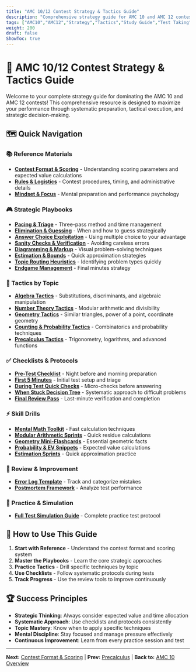 ```yaml
---
title: "AMC 10/12 Contest Strategy & Tactics Guide"
description: "Comprehensive strategy guide for AMC 10 and AMC 12 contests with playbooks, tactics, checklists, and drills."
tags: ["AMC10","AMC12","Strategy","Tactics","Study Guide","Test Taking"]
weight: 200
draft: false
ShowToc: true
---
```


# 🎯 AMC 10/12 Contest Strategy & Tactics Guide

Welcome to your complete strategy guide for dominating the AMC 10 and AMC 12 contests! This comprehensive resource is designed to maximize your performance through systematic preparation, tactical execution, and strategic decision-making.

## 🗺️ Quick Navigation

### 📚 Reference Materials
- **[Contest Format & Scoring](reference/contest-format-and-scoring)** - Understanding scoring parameters and expected value calculations
- **[Rules & Logistics](reference/rules-and-logistics)** - Contest procedures, timing, and administrative details  
- **[Mindset & Focus](reference/mindset-and-focus)** - Mental preparation and performance psychology

### 🎮 Strategic Playbooks
- **[Pacing & Triage](playbooks/pacing-and-triage)** - Three-pass method and time management
- **[Elimination & Guessing](playbooks/elimination-and-guessing)** - When and how to guess strategically
- **[Answer Choice Exploitation](playbooks/answer-choice-exploitation)** - Using multiple choice to your advantage
- **[Sanity Checks & Verification](playbooks/sanity-checks-and-verification)** - Avoiding careless errors
- **[Diagramming & Markup](playbooks/diagramming-and-markup)** - Visual problem-solving techniques
- **[Estimation & Bounds](playbooks/estimation-and-bounds)** - Quick approximation strategies
- **[Topic Routing Heuristics](playbooks/topic-routing-heuristics)** - Identifying problem types quickly
- **[Endgame Management](playbooks/endgame-management)** - Final minutes strategy

### 🧭 Tactics by Topic
- **[Algebra Tactics](tactics-by-topic/algebra-tactics)** - Substitutions, discriminants, and algebraic manipulation
- **[Number Theory Tactics](tactics-by-topic/number-theory-tactics)** - Modular arithmetic and divisibility
- **[Geometry Tactics](tactics-by-topic/geometry-tactics)** - Similar triangles, power of a point, coordinate geometry
- **[Counting & Probability Tactics](tactics-by-topic/counting-probability-tactics)** - Combinatorics and probability techniques
- **[Precalculus Tactics](tactics-by-topic/precalculus-tactics)** - Trigonometry, logarithms, and advanced functions

### ✅ Checklists & Protocols
- **[Pre-Test Checklist](checklists/pre-test-checklist)** - Night before and morning preparation
- **[First 5 Minutes](checklists/first-5-minutes)** - Initial test setup and triage
- **[During Test Quick Checks](checklists/during-test-quick-checks)** - Micro-checks before answering
- **[When Stuck Decision Tree](checklists/when-stuck-decision-tree)** - Systematic approach to difficult problems
- **[Final Review Pass](checklists/final-review-pass)** - Last-minute verification and completion

### ⚡ Skill Drills
- **[Mental Math Toolkit](drills/mental-math-toolkit)** - Fast calculation techniques
- **[Modular Arithmetic Sprints](drills/modular-arithmetic-sprints)** - Quick residue calculations
- **[Geometry Mini-Flashcards](drills/geometry-mini-flashcards)** - Essential geometric facts
- **[Probability & EV Snippets](drills/probability-and-ev-snippets)** - Expected value calculations
- **[Estimation Sprints](drills/estimation-sprints)** - Quick approximation practice

### 🔄 Review & Improvement
- **[Error Log Template](mistakes-and-review/error-log-template)** - Track and categorize mistakes
- **[Postmortem Framework](mistakes-and-review/postmortem-framework)** - Analyze test performance

### 🧪 Practice & Simulation
- **[Full Test Simulation Guide](simulations/full-test-simulation-guide)** - Complete practice test protocol

## 🎯 How to Use This Guide

1. **Start with Reference** - Understand the contest format and scoring system
2. **Master the Playbooks** - Learn the core strategic approaches
3. **Practice Tactics** - Drill specific techniques by topic
4. **Use Checklists** - Follow systematic protocols during tests
5. **Track Progress** - Use the review tools to improve continuously

## 🏆 Success Principles

- **Strategic Thinking**: Always consider expected value and time allocation
- **Systematic Approach**: Use checklists and protocols consistently
- **Topic Mastery**: Know when to apply specific techniques
- **Mental Discipline**: Stay focused and manage pressure effectively
- **Continuous Improvement**: Learn from every practice session and test

---

**Next:** [Contest Format & Scoring](reference/contest-format-and-scoring) | **Prev:** [Precalculus](../precalculus) | **Back to:** [AMC 10 Overview](../)
